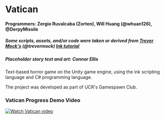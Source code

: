 # Vatican

#### Programmers: Zergio Ruvalcaba (Zorten), Will Huang (@whuan126), @DerpyMissile
##### Some scripts, assets, and/or code were taken or derived from [Trever Mock's](https://github.com/trevermock) (@trevermock) [Ink tutorial](https://github.com/trevermock/ink-dialogue-system)
##### Placeholder story text and art: Connor Ellis

Text-based horror game on the Unity game engine, using the ink scripting language and C# programming language. 

The project was developed as part of UCR's Gamespawn Club. 

### Vatican Progress Demo Video
[![Watch Vatican video](Images/video.png)](https://youtu.be/qADfdMHvsiM)


